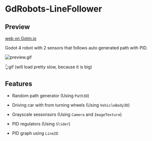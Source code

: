 # GdRobots-LineFollower

## Preview
[web on Gotm.io](https://gotm.io/lukinggames/gdrobots-linefollower)

 Godot 4 robot with 2 sensors that follows auto generated path with PID.

![preview.gif](preview.gif)

👆gif (will load pretty slow, because it is big)

## Features

- Random path generator (Using `Path3D`)

- Driving car with from turning wheels (Using `VehicleBody3D`)

- Grayscale sessonsors (Using `Camera` and `ImageTexture`)

- PID regulators (Using `Slider`)

- PID graph using `Line2D` 
